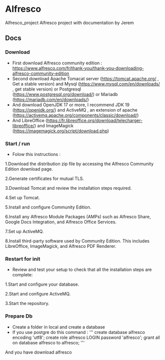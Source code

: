 # Alfresco
Alfresco_project
Alfresco project with documentation by Jerem

## Docs 

### Download
- First download Alfresco community edition : https://www.alfresco.com/fr/thank-you/thank-you-downloading-alfresco-community-edition
- Second download Apache Tomacat server (https://tomcat.apache.org/ , Get a stable version) and Mysql (https://www.mysql.com/en/downloads/ , get stable version)  or Postgresql (https://www.postgresql.org/download/) or Mariadb (https://mariadb.com/en/downloads/) 
- And download OpenJDK 17 or more, I recommend JDK 19 (https://openjdk.org/)  and ActiveMQ , an extension of apache  (https://activemq.apache.org/components/classic/download/)
- And LibreOffice (https://fr.libreoffice.org/download/telecharger-libreoffice/) and ImageMagick (https://imagemagick.org/script/download.php)

### Start / run 
- Folow this instructions :
 
1.Download the distribution zip file by accessing the Alfresco Community Edition download page.

2.Generate certificates for mutual TLS.

3.Download Tomcat and review the installation steps required.

4.Set up Tomcat.

5.Install and configure Community Edition.

6.Install any Alfresco Module Packages (AMPs) such as Alfresco Share, Google Docs Integration, and Alfresco Office Services.

7.Set up ActiveMQ.

8.Install third-party software used by Community Edition. This includes LibreOffice, ImageMagick, and Alfresco PDF Renderer.

### Restart for init 
- Review and test your setup to check that all the installation steps are complete:

1.Start and configure your database.

2.Start and configure ActiveMQ.

3.Start the repository.

### Prepare Db
- Create a folder in local and create a database 
- If you use postgre do this command : 
'''
create database alfresco encoding 'utf8';
create role alfresco LOGIN password 'alfresco';
grant all on database alfresco to alfresco;
'''

And you have download alfresco
